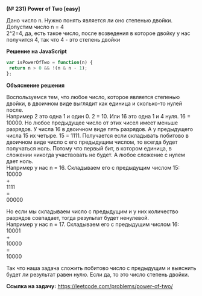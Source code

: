 **(№ 231) Power of Two [easy]**

Дано число n. Нужно понять является ли оно степенью двойки.  
Допустим число n = 4  
2^2=4, да, есть такое число, после возведения в которое двойку у нас получится 4, так что 4 - это степень двойки

**Решение на JavaScript**

```javascript
var isPowerOfTwo = function(n) {
 return n > 0 && !(n & n - 1);
};
```

**Объяснение решения**

Воспользуемся тем, что любое число, которое является степенью двойки, в двоичном виде выглядит как единица и сколько-то нулей после.  
Например 2 это одна 1 и один 0. 2 = 10. Или 16 это одна 1 и 4 нуля. 16 = 10000. Но любое предыдущее число от этих чисел имеет меньше разрядов. У числа 16 в двоичном виде пять разрядов. А у предыдущего числа 15 их четыре. 15 = 1111. Получается если складывать побитово в двоичном виде число с его предыдущим числом, то всегда будет получаться ноль. Потому что первый бит, в котором единица, в сложении никогда участвовать не будет. А любое сложение с нулем дает ноль.  
Например у нас n = 16. Складываем его с предыдущим числом 15:  
10000  
\+  
1111  
\=  
00000  

Но если мы складываем число с предыдущим и у них количество разрядов совпадает, тогда результат будет ненулевой.  
Например у нас n = 17. Складываем его с предыдущим числом 16:  
10001  
\+  
10000  
\=  
10000  

Так что наша задача сложить побитово число с предыдущим и выяснить будет ли результат равен нулю. Если да, то это число степень двойки.

**Ссылка на задачу:** https://leetcode.com/problems/power-of-two/